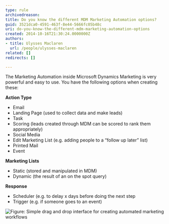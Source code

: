```yaml
---
type: rule
archivedreason: 
title: Do you know the different MDM Marketing Automation options?
guid: 3521dca0-4591-463f-8e44-5666fc05b48c
uri: do-you-know-the-different-mdm-marketing-automation-options
created: 2014-10-16T21:30:24.0000000Z
authors:
- title: Ulysses Maclaren
  url: /people/ulysses-maclaren
related: []
redirects: []

---
```


The Marketing Automation inside Microsoft Dynamics Marketing is very powerful and easy to use. You have the following options when creating these: 
<!--endintro-->

**Action Type**

* Email
* Landing Page (used to collect data and make leads)
* Task
* Scoring (leads created through MDM can be scored to rank them appropriately)
* Social Media
* Edit Marketing List (e.g. adding people to a “follow up later” list)
* Printed Mail
* Event


**Marketing Lists**

* Static (stored and manipulated in MDM)
* Dynamic (the result of an on the spot query)


**Response**

* Scheduler (e.g. to delay x days before doing the next step
* Trigger (e.g. if someone goes to an event)


![Figure: Simple drag and drop interface for creating automated marketing workflows](mdm-options.png)
